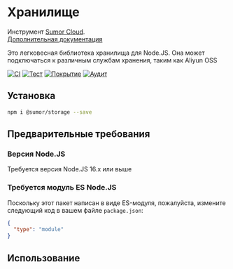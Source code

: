 # Хранилище

Инструмент [Sumor Cloud](https://sumor.cloud).  
[Дополнительная документация](https://sumor.cloud/storage)

Это легковесная библиотека хранилища для Node.JS.
Она может подключаться к различным службам хранения, таким как Aliyun OSS

[![CI](https://github.com/sumor-cloud/storage/actions/workflows/ci.yml/badge.svg)](https://github.com/sumor-cloud/storage/actions/workflows/ci.yml)
[![Тест](https://github.com/sumor-cloud/storage/actions/workflows/ut.yml/badge.svg)](https://github.com/sumor-cloud/storage/actions/workflows/ut.yml)
[![Покрытие](https://github.com/sumor-cloud/storage/actions/workflows/coverage.yml/badge.svg)](https://github.com/sumor-cloud/storage/actions/workflows/coverage.yml)
[![Аудит](https://github.com/sumor-cloud/storage/actions/workflows/audit.yml/badge.svg)](https://github.com/sumor-cloud/storage/actions/workflows/audit.yml)

## Установка

```bash
npm i @sumor/storage --save
```

## Предварительные требования

### Версия Node.JS

Требуется версия Node.JS 16.x или выше

### Требуется модуль ES Node.JS

Поскольку этот пакет написан в виде ES-модуля,
пожалуйста, измените следующий код в вашем файле `package.json`:

```json
{
  "type": "module"
}
```

## Использование
